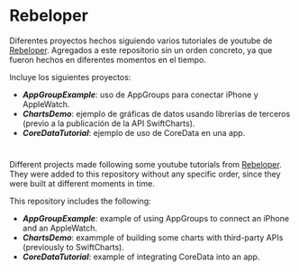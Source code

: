 # Rebeloper
Diferentes proyectos hechos siguiendo varios tutoriales de youtube de [Rebeloper](https://www.youtube.com/@rebeloper/featured). Agregados a este repositorio sin un orden concreto, ya que fueron hechos en diferentes momentos en el tiempo.

Incluye los siguientes proyectos:

* **_AppGroupExample_**: uso de AppGroups para conectar iPhone y AppleWatch.
* **_ChartsDemo_**: ejemplo de gráficas de datos usando librerías de terceros (previo a la publicación de la API SwiftCharts).
* **_CoreDataTutorial_**: ejemplo de uso de CoreData en una app.

#

Different projects made following some youtube tutorials from [Rebeloper](https://www.youtube.com/@rebeloper/featured). They were added to this repository without any specific order, since they were built at different moments in time.

This repository includes the following:

* **_AppGroupExample_**: example of using AppGroups to connect an iPhone and an AppleWatch.
* **_ChartsDemo_**: exammple of building some charts with third-party APIs (previously to SwiftCharts).
* **_CoreDataTutorial_**: example of integrating CoreData into an app.
